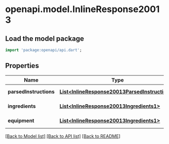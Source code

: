 # openapi.model.InlineResponse20013

## Load the model package
```dart
import 'package:openapi/api.dart';
```

## Properties
Name | Type | Description | Notes
------------ | ------------- | ------------- | -------------
**parsedInstructions** | [**List&lt;InlineResponse20013ParsedInstructions&gt;**](InlineResponse20013ParsedInstructions.md) |  | [default to []]
**ingredients** | [**List&lt;InlineResponse20013Ingredients1&gt;**](InlineResponse20013Ingredients1.md) |  | [default to []]
**equipment** | [**List&lt;InlineResponse20013Ingredients1&gt;**](InlineResponse20013Ingredients1.md) |  | [default to []]

[[Back to Model list]](../README.md#documentation-for-models) [[Back to API list]](../README.md#documentation-for-api-endpoints) [[Back to README]](../README.md)


